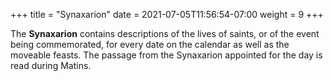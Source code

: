 +++
title = "Synaxarion"
date =  2021-07-05T11:56:54-07:00
weight = 9
+++

The **Synaxarion** contains descriptions of the lives of saints, or of the event being commemorated, for every date on the calendar as well as the moveable feasts. The passage from the Synaxarion appointed for the day is read during Matins.